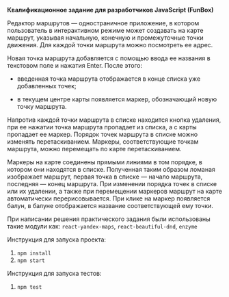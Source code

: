 <b>Квалификационное задание для разработчиков JavaScript (FunBox)</b>

Редактор маршрутов — одностраничное приложение, в котором пользователь в интерактивном режиме может создавать на карте маршрут, указывая начальную, конечную и промежуточные точки движения. Для каждой точки маршрута можно посмотреть ее адрес.

Новая точка маршрута добавляется с помощью ввода ее названия в текстовом поле и нажатия Enter. После этого:

- введенная точка маршрута отображается в конце списка уже добавленных точек;

- в текущем центре карты появляется маркер, обозначающий новую точку маршрута.

Напротив каждой точки маршрута в списке находится кнопка удаления, при ее нажатии точка маршрута пропадает из списка, а с карты пропадает ее маркер. Порядок точек маршрута в списке можно изменять перетаскиванием. Маркеры, соответствующие точкам маршрута, можно перемещать по карте перетаскиванием.

Маркеры на карте соединены прямыми линиями в том порядке, в котором они находятся в списке. Полученная таким образом ломаная изображает маршрут, первая точка в списке — начало маршрута, последняя — конец маршрута. При изменении порядка точек в списке или их удалении, а также при перемещении маркеров маршрут на карте автоматически перерисовывается. При клике на маркер появляется балун, в балуне отображается название соответствующей ему точки.

При написании решения практического задания были использованы такие модули как: `react-yandex-maps`, `react-beautiful-dnd`, `enzyme`

Инструкция для запуска проекта:

1. `npm install`
2. `npm start`

Инструкция для запуска тестов:

1. `npm test`
